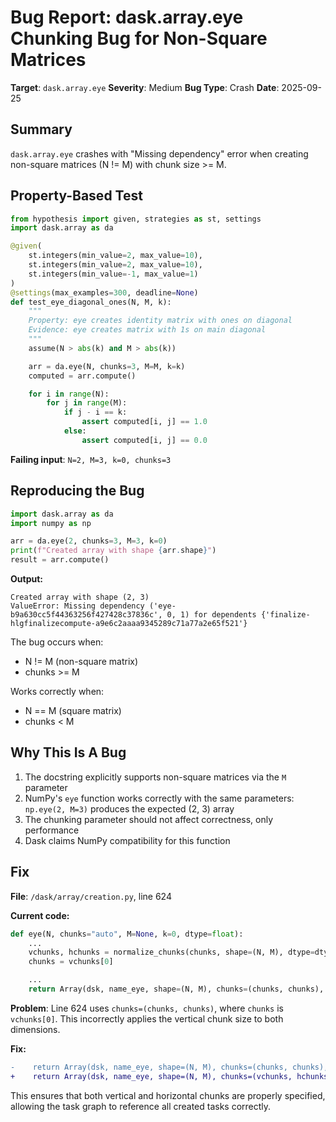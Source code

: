 # Bug Report: dask.array.eye Chunking Bug for Non-Square Matrices

**Target**: `dask.array.eye`
**Severity**: Medium
**Bug Type**: Crash
**Date**: 2025-09-25

## Summary

`dask.array.eye` crashes with "Missing dependency" error when creating non-square matrices (N != M) with chunk size >= M.

## Property-Based Test

```python
from hypothesis import given, strategies as st, settings
import dask.array as da

@given(
    st.integers(min_value=2, max_value=10),
    st.integers(min_value=2, max_value=10),
    st.integers(min_value=-1, max_value=1)
)
@settings(max_examples=300, deadline=None)
def test_eye_diagonal_ones(N, M, k):
    """
    Property: eye creates identity matrix with ones on diagonal
    Evidence: eye creates matrix with 1s on main diagonal
    """
    assume(N > abs(k) and M > abs(k))

    arr = da.eye(N, chunks=3, M=M, k=k)
    computed = arr.compute()

    for i in range(N):
        for j in range(M):
            if j - i == k:
                assert computed[i, j] == 1.0
            else:
                assert computed[i, j] == 0.0
```

**Failing input**: `N=2, M=3, k=0, chunks=3`

## Reproducing the Bug

```python
import dask.array as da
import numpy as np

arr = da.eye(2, chunks=3, M=3, k=0)
print(f"Created array with shape {arr.shape}")
result = arr.compute()
```

**Output:**
```
Created array with shape (2, 3)
ValueError: Missing dependency ('eye-b9a630cc5f44363256f427428c37836c', 0, 1) for dependents {'finalize-hlgfinalizecompute-a9e6c2aaaa9345289c71a77a2e65f521'}
```

The bug occurs when:
- N != M (non-square matrix)
- chunks >= M

Works correctly when:
- N == M (square matrix)
- chunks < M

## Why This Is A Bug

1. The docstring explicitly supports non-square matrices via the `M` parameter
2. NumPy's `eye` function works correctly with the same parameters: `np.eye(2, M=3)` produces the expected (2, 3) array
3. The chunking parameter should not affect correctness, only performance
4. Dask claims NumPy compatibility for this function

## Fix

**File**: `/dask/array/creation.py`, line 624

**Current code:**
```python
def eye(N, chunks="auto", M=None, k=0, dtype=float):
    ...
    vchunks, hchunks = normalize_chunks(chunks, shape=(N, M), dtype=dtype)
    chunks = vchunks[0]

    ...
    return Array(dsk, name_eye, shape=(N, M), chunks=(chunks, chunks), dtype=dtype)
```

**Problem**: Line 624 uses `chunks=(chunks, chunks)`, where `chunks` is `vchunks[0]`. This incorrectly applies the vertical chunk size to both dimensions.

**Fix:**
```diff
-    return Array(dsk, name_eye, shape=(N, M), chunks=(chunks, chunks), dtype=dtype)
+    return Array(dsk, name_eye, shape=(N, M), chunks=(vchunks, hchunks), dtype=dtype)
```

This ensures that both vertical and horizontal chunks are properly specified, allowing the task graph to reference all created tasks correctly.